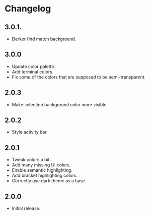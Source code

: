 # Changelog

## 3.0.1.

- Darker find match background.

## 3.0.0

- Update color palette.
- Add terminal colors.
- Fix some of the colors that are supposed to be semi-transparent.

## 2.0.3

- Make selection background color more visible.

## 2.0.2

- Style activity bar.

## 2.0.1

- Tweak colors a bit.
- Add many missing UI colors.
- Enable semantic highlighting.
- Add bracket highlighting colors.
- Correctly use dark theme as a base.

## 2.0.0

- Initial release.
